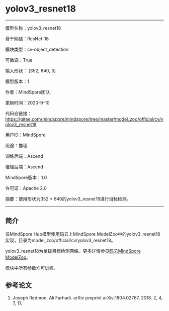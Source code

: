 # yolov3_resnet18

---

模型名称：yolov3_resnet18

骨干网络：ResNet-18

模块类型：cv-object_detection

可微调：True

输入形状： [352, 640, 3]

模型版本：1

作者：MindSpore团队

更新时间：2020-9-10

代码仓链接：<https://gitee.com/mindspore/mindspore/tree/master/model_zoo/official/cv/yolov3_resnet18>

用户ID：MindSpore

用途：推理

训练后端：Ascend

推理后端：Ascend

MindSpore版本：1.0

许可证：Apache 2.0

摘要：使用形状为352 * 640的yolov3_resnet18进行目标检测。

---

## 简介

该MindSpore Hub模型使用码云上MindSpore ModelZoo中的yolov3_resnet18实现，目录为model_zoo/official/cv/yolov3_resnet18。

yolov3_resnet18为单级目标检测网络。更多详情参见[码云MindSpore ModelZoo](https://gitee.com/mindspore/mindspore/blob/master/model_zoo/official/cv/yolov3_resnet18/README.md)。

模块中所有参数均可训练。

## 参考论文

1. Joseph Redmon, Ali Farhadi. arXiv preprint arXiv:1804.02767, 2018. 2, 4, 7, 11.
